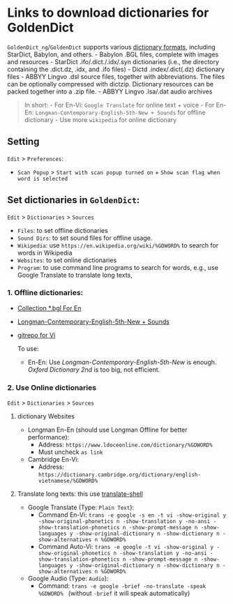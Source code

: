 # Links to download dictionaries for GoldenDict
`GoldenDict_ng`/`GoldenDict` supports various [dictionary formats](https://xiaoyifang.github.io/goldendict-ng/dictformats/), including StarDict, Babylon, and others.
    - Babylon .BGL files, complete with images and resources
    - StarDict .ifo/.dict./.idx/.syn dictionaries (i.e., the directory containing the .dict.dz, .idx, and .ifo files)
    - Dictd .index/.dict(.dz) dictionary files
    - ABBYY Lingvo .dsl source files, together with abbreviations. The files can be optionally compressed with dictzip. Dictionary resources can be packed together into a .zip file.
    - ABBYY Lingvo .lsa/.dat audio archives

> In short:
    - For En-Vi: `Google Translate` for online text + voice
    - For En-En: `Longman-Contemporary-English-5th-New + Sounds` for offline dictionary
    - Use more `wikipedia` for online dictionary

## Setting
`Edit` > `Preferences`:
- `Scan Popup` > `Start with scan popup turned on` + `Show scan flag when word is selected`

## Set dictionaries in `GoldenDict`:
`Edit` > `Dictionaries` > `Sources`
- `Files`: to set offline dictionaries
- `Sound Dirs`: to set sound files for offline usage.
- `Wikipedia`: use `https://en.wikipedia.org/wiki/%GDWORD%` to search for words in Wikipedia
- `Websites`: to set online dictionaries
- `Program`: to use command line programs to search for words, e.g., use Google Translate to translate long texts,

### 1. Offline dictionaries:
- [Collection *.bgl For En](https://drive.google.com/drive/u/0/folders/0BzrQwK2v03aKWjlsQ3NsaWJKalU?resourcekey=0-DtgqOJiVFSDI231ugoQgiQ)
- [Longman-Contemporary-English-5th-New + Sounds](https://elvand.com/goldendict/)
- [gitrepo for Vi](https://github.com/dynamotn/stardict-vi)

    To use:
    - En-En: Use *Longman-Contemporary-English-5th-New* is enough. *Oxford Dictionary 2nd* is too big, not efficient.

### 2. Use Online dictionaries
`Edit` > `Dictionaries` > `Sources`

1. dictionary Websites
    - Longman En-En (should use Longman Offline for better performance):
        - Address: ` https://www.ldoceonline.com/dictionary/%GDWORD% `
        - Must uncheck `as link`
    - Cambridge En-Vi:
        - Address: ` https://dictionary.cambridge.org/dictionary/english-vietnamese/%GDWORD% `

2. Translate long texts: this use [translate-shell](https://github.com/soimort/translate-shell)
    - Google Translate (Type: `Plain Text`):
        - Command En-Vi: ` trans -e google -s en -t vi -show-original y -show-original-phonetics n -show-translation y -no-ansi -show-translation-phonetics n -show-prompt-message n -show-languages y -show-original-dictionary n -show-dictionary n -show-alternatives n %GDWORD% `
        - Command Auto-Vi: ` trans -e google -t vi -show-original y -show-original-phonetics n -show-translation y -no-ansi -show-translation-phonetics n -show-prompt-message n -show-languages y -show-original-dictionary n -show-dictionary n -show-alternatives n %GDWORD% `
    - Google Audio (Type: `Audio`):
        - Command: `trans -e google -brief -no-translate -speak %GDWORD% ` (without `-brief` it will speak automatically)
